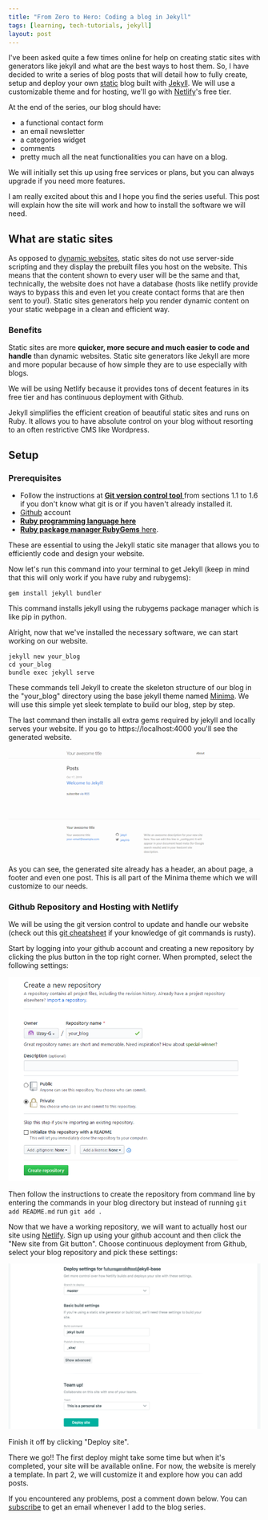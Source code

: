 ```yaml
---
title: "From Zero to Hero: Coding a blog in Jekyll"
tags: [learning, tech-tutorials, jekyll]
layout: post
---
```


I've been asked quite a few times online for help on creating static sites with generators like jekyll and what are the best ways to host them. So, I have decided to write a series of blog posts that will detail how to fully create, setup and deploy your own <a href="https://scotch.io/bar-talk/5-reasons-static-sites-rock" target="_blank" rel="noopener">static</a> blog built with <a href="https://jekyllrb.com" target="_blank" rel="noopener">Jekyll</a>. We will use a customizable theme and for hosting, we'll go with <a href="https://netlify.com" target="_blank" rel="noopener">Netlify</a>'s free tier.

At the end of the series, our blog should have:
- a functional contact form
- an email newsletter
- a categories widget
- comments 
- pretty much all the neat functionalities you can have on a blog.

We will initially set this up using free services or plans, but you can always upgrade if you need more features.

I am really excited about this and I hope you find the series useful. This post will explain how the site will work and how to install the software we will need.

## What are static sites
As opposed to <a href="https://en.wikipedia.org/wiki/Dynamic_web_page" target="_blank" rel="noopener">dynamic websites</a>, static sites do not use server-side scripting and they display the prebuilt files you host on the website. This means that the content shown to every user will be the same and that, technically, the website does not have a database (hosts like netlify provide ways to bypass this and even let you create contact forms that are then sent to you!). Static sites generators help you render dynamic content on your static webpage in a clean and efficient way.

### Benefits
Static sites are more **quicker, more secure and much easier to code and handle** than dynamic websites. Static site generators like Jekyll are more and more popular because of how simple they are to use especially with blogs.

We will be using Netlify because it provides tons of decent features in its free tier and has continuous deployment with Github.

Jekyll simplifies the efficient creation of beautiful static sites and runs on Ruby. It allows you to have absolute control on your blog without resorting to an often restrictive CMS like Wordpress.
## Setup
### Prerequisites
- Follow the instructions at <a href="https://git-scm.com/book/en/v2/Getting-Started-About-Version-Control" target="_blank" rel="noopener">**Git version control tool** </a> from sections 1.1 to 1.6 if you don't know what git is or if you haven't already installed it.
- <a href="https://github.com" target="_blank" rel="noopener">Github</a> account
- <a href="https://www.ruby-lang.org/en/downloads/" target="_blank" rel="noopener"> **Ruby programming language here**</a> 
- <a href="https://rubygems.org/pages/download" target="_blank" rel="noopener">**Ruby package manager RubyGems** here</a>.

These are essential to using the Jekyll static site manager that allows you to efficiently code and design your website.

Now let's run this command into your terminal to get Jekyll (keep in mind that this will only work if you have ruby and rubygems):
<pre><code>gem install jekyll bundler</code></pre>
This command installs jekyll using the rubygems package manager which is like pip in python.

Alright, now that we've installed the necessary software, we can start working on our website.
<pre><code>jekyll new your_blog
cd your_blog
bundle exec jekyll serve
</code></pre>
These commands tell Jekyll to create the skeleton structure of our blog in the "your_blog" directory using the base jekyll theme named <a href="https://github.com/jekyll/minima" target="_blank" rel="noopener">Minima</a>.
We will use this simple yet sleek template to build our blog, step by step.

The last command then installs all extra gems required by jekyll and locally serves your website. If you go to https://localhost:4000 you'll see the generated website.

![preview initial deploy](/assets/images/first_server.png "Deploy")
As you can see, the generated site already has a header, an about page, a footer and even one post. This is all part of the Minima theme which we will customize to our needs.

### Github Repository and Hosting with Netlify
We will be using the git version control to update and handle our website (check out this <a href="https://github.github.com/training-kit/downloads/github-git-cheat-sheet.pdf" target="_blank" rel="noopener">git cheatsheet</a> if your knowledge of git commands is rusty).

Start by logging into your github account and creating a new repository by clicking the plus button in the top right corner. When prompted, select the following settings:

![github settings](/assets/images/git-settings.png)

Then follow the instructions to create the repository from command line by entering the commands in your blog directory but instead of running <code>git add README.md</code> run <code>git add .</code>

Now that we have a working repository, we will want to actually host our site using <a href="https://netlify.com" target="_blank" rel="noopener">Netlify</a>. Sign up using your github account and then click the "New site from Git button". Choose continuous deployment from Github, select your blog repository and pick these settings:

![deploy settings](/assets/images/deploy_settings.png)

Finish it off by clicking "Deploy site". 

There we go!! The first deploy might take some time but when it's completed, your site will be available online.
For now, the website is merely a template. In part 2, we will customize it and explore how you can add posts.

If you encountered any problems, post a comment down below. You can <a href="https://tinyletter.com/etherio" rel="noopener">subscribe</a> to get an email whenever I add to the blog series.
